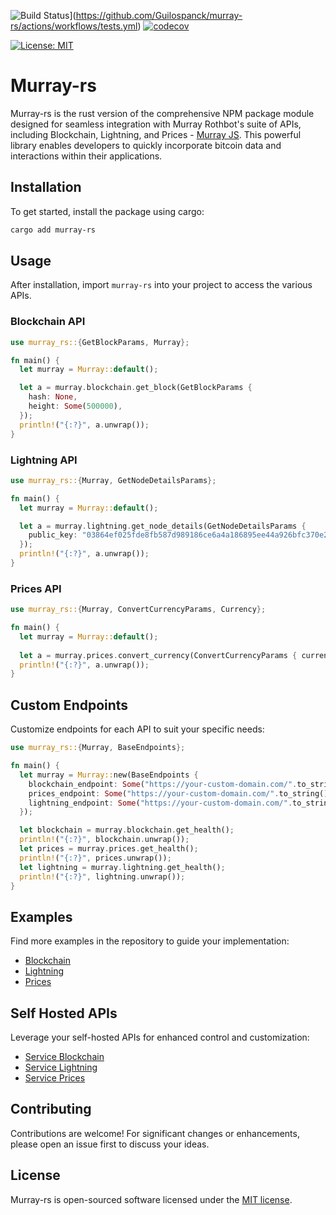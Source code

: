 ![Build Status](https://github.com/Guilospanck/murray-rs/actions/workflows/tests.yml/badge.svg?branch=master)](https://github.com/Guilospanck/murray-rs/actions/workflows/tests.yml)
[![codecov](https://codecov.io/gh/Guilospanck/murray-rs/graph/badge.svg?token=E87lAHhkfC)](https://codecov.io/gh/Guilospanck/murray-rs)
<!-- [![crates.io](https://img.shields.io/crates/v/grcov.svg)](https://crates.io/crates/grcov) -->
[![License: MIT](https://img.shields.io/badge/License-MIT-yellow.svg?style=flat-square)](https://opensource.org/licenses/MIT)

# Murray-rs

Murray-rs is the rust version of the comprehensive NPM package module designed for seamless integration with Murray Rothbot's suite of APIs, including Blockchain, Lightning, and Prices - [Murray JS](https://github.com/murray-rothbot/murray-js). This powerful library enables developers to quickly incorporate bitcoin data and interactions within their applications.

## Installation

To get started, install the package using cargo:

```bash
cargo add murray-rs
```

## Usage

After installation, import `murray-rs` into your project to access the various APIs.

### Blockchain API

```rs
use murray_rs::{GetBlockParams, Murray};

fn main() {
  let murray = Murray::default();

  let a = murray.blockchain.get_block(GetBlockParams {
    hash: None,
    height: Some(500000),
  });
  println!("{:?}", a.unwrap());
}
```

### Lightning API

```rs
use murray_rs::{Murray, GetNodeDetailsParams};

fn main() {
  let murray = Murray::default();

  let a = murray.lightning.get_node_details(GetNodeDetailsParams {
    public_key: "03864ef025fde8fb587d989186ce6a4a186895ee44a926bfc370e2c366597a3f8f".to_string(),
  });
  println!("{:?}", a.unwrap());
}
```

### Prices API

```rs
use murray_rs::{Murray, ConvertCurrencyParams, Currency};

fn main() {
  let murray = Murray::default();
  
  let a = murray.prices.convert_currency(ConvertCurrencyParams { currency: Currency::BRL, value: 100 });
  println!("{:?}", a.unwrap());
}
```

## Custom Endpoints

Customize endpoints for each API to suit your specific needs:

```rs
use murray_rs::{Murray, BaseEndpoints};

fn main() {
  let murray = Murray::new(BaseEndpoints {
    blockchain_endpoint: Some("https://your-custom-domain.com/".to_string()),
    prices_endpoint: Some("https://your-custom-domain.com/".to_string()),
    lightning_endpoint: Some("https://your-custom-domain.com/".to_string()),
  });

  let blockchain = murray.blockchain.get_health();
  println!("{:?}", blockchain.unwrap());
  let prices = murray.prices.get_health();
  println!("{:?}", prices.unwrap());
  let lightning = murray.lightning.get_health();
  println!("{:?}", lightning.unwrap());
}
```

## Examples

Find more examples in the repository to guide your implementation:

- [Blockchain](./examples/blockchain.rs)
- [Lightning](./examples/lightning.rs)
- [Prices](./examples/prices.rs)

## Self Hosted APIs

Leverage your self-hosted APIs for enhanced control and customization:

- [Service Blockchain](https://github.com/Murray-Rothbot/service-blockchain)
- [Service Lightning](https://github.com/Murray-Rothbot/service-lightning)
- [Service Prices](https://github.com/Murray-Rothbot/service-prices)

## Contributing

Contributions are welcome! For significant changes or enhancements, please open an issue first to discuss your ideas.

## License

Murray-rs is open-sourced software licensed under the [MIT license](./LICENSE).
